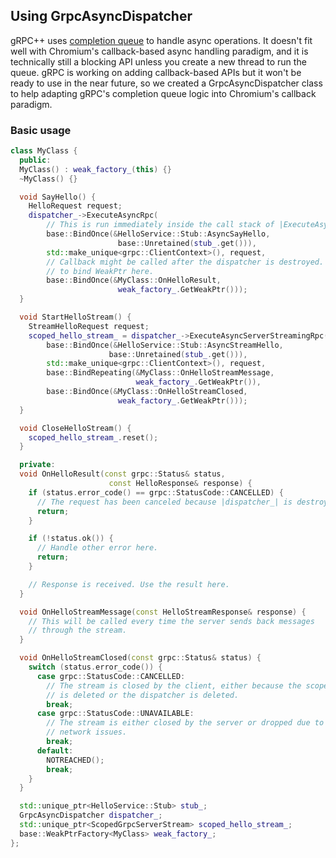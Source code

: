 ## Using GrpcAsyncDispatcher

gRPC++ uses
[completion queue](https://grpc.io/docs/tutorials/async/helloasync-cpp.html)
to handle async operations. It doesn't fit well with Chromium's callback-based
async handling paradigm, and it is technically still a blocking API unless you
create a new thread to run the queue. gRPC is working on adding callback-based
APIs but it won't be ready to use in the near future, so we created a
GrpcAsyncDispatcher class to help adapting gRPC's completion queue logic into
Chromium's callback paradigm.

### Basic usage

```cpp
class MyClass {
  public:
  MyClass() : weak_factory_(this) {}
  ~MyClass() {}

  void SayHello() {
    HelloRequest request;
    dispatcher_->ExecuteAsyncRpc(
        // This is run immediately inside the call stack of |ExecuteAsyncRpc|.
        base::BindOnce(&HelloService::Stub::AsyncSayHello,
                        base::Unretained(stub_.get())),
        std::make_unique<grpc::ClientContext>(), request,
        // Callback might be called after the dispatcher is destroyed. Make sure
        // to bind WeakPtr here.
        base::BindOnce(&MyClass::OnHelloResult,
                        weak_factory_.GetWeakPtr()));
  }

  void StartHelloStream() {
    StreamHelloRequest request;
    scoped_hello_stream_ = dispatcher_->ExecuteAsyncServerStreamingRpc(
        base::BindOnce(&HelloService::Stub::AsyncStreamHello,
                      base::Unretained(stub_.get())),
        std::make_unique<grpc::ClientContext>(), request,
        base::BindRepeating(&MyClass::OnHelloStreamMessage,
                            weak_factory_.GetWeakPtr()),
        base::BindOnce(&MyClass::OnHelloStreamClosed,
                        weak_factory_.GetWeakPtr()));
  }

  void CloseHelloStream() {
    scoped_hello_stream_.reset();
  }

  private:
  void OnHelloResult(const grpc::Status& status,
                      const HelloResponse& response) {
    if (status.error_code() == grpc::StatusCode::CANCELLED) {
      // The request has been canceled because |dispatcher_| is destroyed.
      return;
    }

    if (!status.ok()) {
      // Handle other error here.
      return;
    }

    // Response is received. Use the result here.
  }

  void OnHelloStreamMessage(const HelloStreamResponse& response) {
    // This will be called every time the server sends back messages
    // through the stream.
  }

  void OnHelloStreamClosed(const grpc::Status& status) {
    switch (status.error_code()) {
      case grpc::StatusCode::CANCELLED:
        // The stream is closed by the client, either because the scoped stream
        // is deleted or the dispatcher is deleted.
        break;
      case grpc::StatusCode::UNAVAILABLE:
        // The stream is either closed by the server or dropped due to
        // network issues.
        break;
      default:
        NOTREACHED();
        break;
    }
  }

  std::unique_ptr<HelloService::Stub> stub_;
  GrpcAsyncDispatcher dispatcher_;
  std::unique_ptr<ScopedGrpcServerStream> scoped_hello_stream_;
  base::WeakPtrFactory<MyClass> weak_factory_;
};
```
